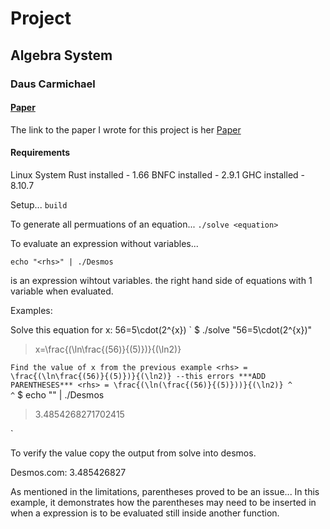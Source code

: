 # Project
## Algebra System

### Daus Carmichael

#### [Paper](https://github.com/daus-s/desmos-algebra/project.pdf)
The link to the paper I wrote for this project is her [Paper](https://github.com/daus-s/desmos-algebra/project.pdf)
#### Requirements

Linux System
Rust installed - 1.66
BNFC installed - 2.9.1
GHC installed - 8.10.7

Setup...
`
build
`


To generate all permuations of an equation...
`
./solve <equation>
`

To evaluate an expression without variables...

`
echo "<rhs>" | ./Desmos
`

<rhs> is an expression wihtout variables. the right hand side of equations with 1 variable when evaluated.

Examples:

Solve this equation for x: 56=5\cdot(2^{x})
`
$ ./solve "56=5\cdot(2^{x})"


> x=\frac{(\ln\frac{(56)}{(5)})}{(\ln2)}

`
Find the value of x from the previous example
<rhs> = \frac{(\ln\frac{(56)}{(5)})}{(\ln2)} --this errors
***ADD PARENTHESES***
<rhs> = \frac{(\ln(\frac{(56)}{(5)}))}{(\ln2)}
		  ^                 ^
`
$ echo "<rhs>" | ./Desmos


> 3.4854268271702415

`
>
To verify the value copy the output from solve into desmos.

Desmos.com:
3.485426827

As mentioned in the limitations, parentheses proved to be an issue...
In this example, it demonstrates how the parentheses may need to be inserted in when a expression is to be evaluated still inside another function.
